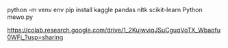 python -m venv env
pip install kaggle pandas nltk scikit-learn
Python mewo.py

https://colab.research.google.com/drive/1_2KujwviqJSuCguqVoTX_Wbaofu0WFj_?usp=sharing
